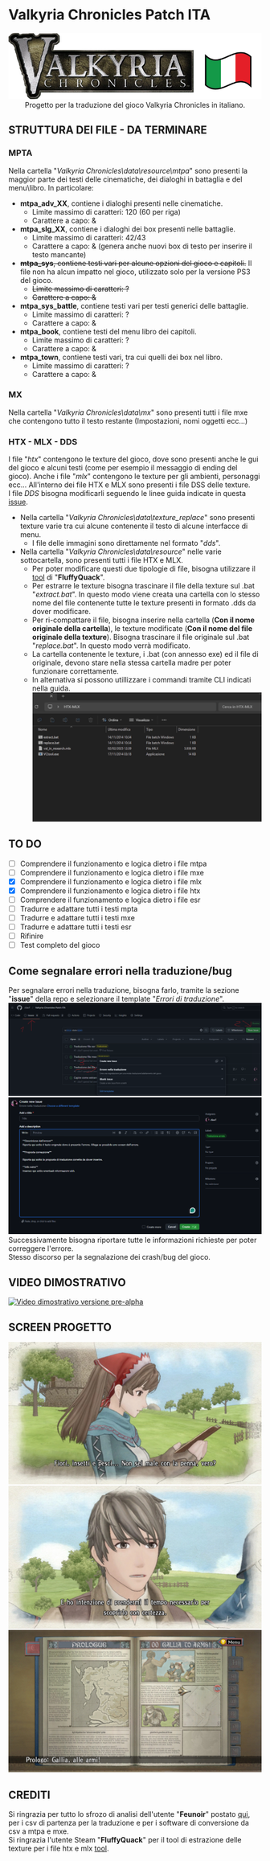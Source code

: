 # Valkyria Chronicles Patch ITA 

<p align="center">
  <img src="img/Logo.png" /><br>
    Progetto per la traduzione del gioco Valkyria Chronicles in italiano.
</p>

## STRUTTURA DEI FILE - DA TERMINARE

### MPTA

Nella cartella "_Valkyria Chronicles\data\resource\mtpa_" sono presenti la maggior parte dei testi delle cinematiche, dei dialoghi in battaglia e del menu\libro. In particolare:

- __mtpa_adv_XX__, contiene i dialoghi presenti nelle cinematiche.
    - Limite massimo di caratteri: 120 (60 per riga)
    - Carattere a capo: &
- __mtpa_slg_XX__, contiene i dialoghi dei box presenti nelle battaglie.
    - Limite massimo di caratteri: 42/43
    - Carattere a capo: & (genera anche nuovi box di testo per inserire il testo mancante)
- ~~__mtpa_sys__, contiene testi vari per alcune opzioni del gioco e capitoli.~~ Il file non ha alcun impatto nel gioco, utilizzato solo per la versione PS3 del gioco.
    - ~~Limite massimo di caratteri: ?~~
    - ~~Carattere a capo: &~~
- __mtpa_sys_battle__, contiene testi vari per testi generici delle battaglie.
    - Limite massimo di caratteri: ?
    - Carattere a capo: &
- __mtpa_book__, contiene testi del menu libro dei capitoli.
    - Limite massimo di caratteri: ?
    - Carattere a capo: &
- __mtpa_town__, contiene testi vari, tra cui quelli dei box nel libro.
    - Limite massimo di caratteri: ?
    - Carattere a capo: &

### MX

Nella cartella "_Valkyria Chronicles\data\mx_" sono presenti tutti i file mxe che contengono tutto il testo restante (Impostazioni, nomi oggetti ecc...)<br>

### HTX - MLX - DDS

I file "_htx_" contengono le texture del gioco, dove sono presenti anche le gui del gioco e alcuni testi (come per esempio il messaggio di ending del gioco). Anche i file "_mlx_" contengono le texture per gli ambienti, personaggi ecc... All'interno dei file HTX e MLX sono presenti i file DSS delle texture.<br>
I file _DDS_ bisogna modificarli seguendo le linee guida indicate in questa [issue](https://github.com/zSavT/Valkyria-Chronicles-Patch-ITA/issues/1).


- Nella cartella "_Valkyria Chronicles\data\texture_replace_" sono presenti texture varie tra cui alcune contenente il testo di alcune interfacce di menu.
    - I file delle immagini sono direttamente nel formato "_dds_".
- Nella cartella "_Valkyria Chronicles\data\resource_" nelle varie sottocartella, sono presenti tutti i file HTX e MLX.
    - Per poter modificare questi due tipologie di file, bisogna utilizzare il [tool](https://steamcommunity.com/sharedfiles/filedetails/?id=343016567) di "__FluffyQuack__". 
    - Per estrarre le texture bisogna trascinare il file della texture sul .bat "_extract.bat_". In questo modo viene creata una cartella con lo stesso nome del file contenente tutte le texture presenti in formato .dds da dover modificare.
    - Per ri-compattare il file, bisogna inserire nella cartella (__Con il nome originale della cartella__), le texture modificate (__Con il nome del file originale della texture__). Bisogna trascinare il file originale sul .bat "_replace.bat_". In questo modo verrà modificato.
    - La cartella contenente le texture, i .bat (con annesso exe) ed il file di originale, devono stare nella stessa cartella madre per poter funzionare correttamente.
    - In alternativa si possono utillizzare i commandi tramite CLI indicati nella guida.
![Tool](img/toolHTX-MLX.gif)


## TO DO

- [ ] Comprendere il funzionamento e logica dietro i file mtpa
- [ ] Comprendere il funzionamento e logica dietro i file mxe
- [x] Comprendere il funzionamento e logica dietro i file mlx
- [x] Comprendere il funzionamento e logica dietro i file htx
- [ ] Comprendere il funzionamento e logica dietro i file esr
- [ ] Tradurre e adattare tutti i testi mpta
- [ ] Tradurre e adattare tutti i testi mxe
- [ ] Tradurre e adattare tutti i testi esr
- [ ] Rifinire
- [ ] Test completo del gioco

## Come segnalare errori nella traduzione/bug

Per segnalare errori nella traduzione, bisogna farlo, tramite la sezione "__issue__" della repo e selezionare il template "_Errori di traduzione_".
![Errore1](img/Issue0.png)
![Errore2](img/Issue1.png)
Successivamente bisogna riportare tutte le informazioni richieste per poter correggere l'errore.<br>
Stesso discorso per la segnalazione dei crash/bug del gioco.

## VIDEO DIMOSTRATIVO
[![Video dimostrativo versione pre-alpha](https://img.youtube.com/vi/MNjeAes6j74/0.jpg)](https://youtu.be/MNjeAes6j74?si=MNjeAes6j74)


## SCREEN PROGETTO

![](img/1.jpg)
![](img/2.jpg)
![](img/3.jpg)

## CREDITI

Si ringrazia per tutto lo sfrozo di analisi dell'utente "__Feunoir__" postato [qui](https://www.jeuxvideo.com/forums/42-14107-38261510-1-0-1-0-traduction-du-jeu-aide-bienvenue.htm), per i csv di partenza per la traduzione e per i software di conversione da csv a mtpa e mxe.<br>
Si ringrazia l'utente Steam "__FluffyQuack__" per il tool di estrazione delle texture per i file htx e mlx [tool](https://steamcommunity.com/sharedfiles/filedetails/?id=343016567).
